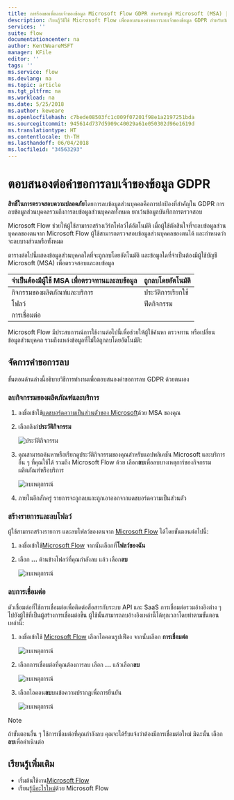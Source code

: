 ```yaml
---
title: การร้องขอเพื่อลบเจ้าของข้อมูล Microsoft Flow GDPR สำหรับบัญชี Microsoft (MSA) | Microsoft Docs
description: เรียนรู้วิธีใช้ Microsoft Flow เพื่อตอบสนองคำขอการลบเจ้าของข้อมูล GDPR สำหรับบัญชี Microsoft
services: ''
suite: flow
documentationcenter: na
author: KentWeareMSFT
manager: KFile
editor: ''
tags: ''
ms.service: flow
ms.devlang: na
ms.topic: article
ms.tgt_pltfrm: na
ms.workload: na
ms.date: 5/25/2018
ms.author: keweare
ms.openlocfilehash: c7bede08503fc1c009f07201f98e1a2197251bda
ms.sourcegitcommit: 945614d737d5909c40029a61e050302d96e1619d
ms.translationtype: HT
ms.contentlocale: th-TH
ms.lasthandoff: 06/04/2018
ms.locfileid: "34563293"
---
```

# <a name="respond-to-gdpr-data-subject-delete-requests"></a>ตอบสนองต่อคำขอการลบเจ้าของข้อมูล GDPR

**สิทธิ์ในการตรวจสอบความปลอดภัย**โดยการลบข้อมูลส่วนบุคคลคือการปกป้องที่สำคัญใน GDPR การลบข้อมูลส่วนบุคคลรวมถึงการลบข้อมูลส่วนบุคคลทั้งหมด ยกเว้นข้อมูลบันทึกการตรวจสอบ

Microsoft Flow ช่วยให้ผู้ใช้สามารถสร้างเวิร์กโฟลว์ได้อัตโนมัติ เมื่อผู้ใช้ตัดสินใจที่จะลบข้อมูลส่วนบุคคลของตนจาก Microsoft Flow ผู้ใช้สามารถตรวจสอบข้อมูลส่วนบุคคลของตนได้ และกำหนดว่าจะลบบางส่วนหรือทั้งหมด

ตารางต่อไปนี้แสดงข้อมูลส่วนบุคคลใดที่จะถูกลบโดยอัตโนมัติ และข้อมูลใดที่จำเป็นต้องมีผู้ใช้บัญชี Microsoft (MSA) เพื่อตรวจสอบและลบข้อมูล

|จำเป็นต้องมีผู้ใช้ MSA เพื่อตรวจทานและลบข้อมูล|ถูกลบโดยอัตโนมัติ|
|------|------|
|กิจกรรมของผลิตภัณฑ์และบริการ|ประวัติการเรียกใช้|
|โฟลว์|ฟีดกิจกรรม|
|การเชื่อมต่อ||

Microsoft Flow มีประสบการณ์การใช้งานต่อไปนี้เพื่อช่วยให้ผู้ใช้ค้นหา ตรวจทาน หรือเปลี่ยนข้อมูลส่วนบุคคล รวมถึงแหล่งข้อมูลที่ไม่ได้ถูกลบโดยอัตโนมัติ:

## <a name="manage-delete-requests"></a>จัดการคำขอการลบ

ขั้นตอนด้านล่างนี้อธิบายวิธีการทำงานเพื่อตอบสนองคำขอการลบ GDPR ด้วยตนเอง

### <a name="delete-product-and-service-activity"></a>ลบกิจกรรมของผลิตภัณฑ์และบริการ

1. ลงชื่อเข้าใช้[แดชบอร์ดความเป็นส่วนตัวของ Microsoft](https://account.microsoft.com/privacy/)ด้วย MSA ของคุณ
1. เลือกลิงก์**ประวัติกิจกรรม**

    ![ประวัติกิจกรรม](./media/gdpr-dsr-export-msa/activityhistory.png)

1. คุณสามารถค้นหาหรือเรียกดูประวัติกิจกรรมของคุณสำหรับแอปพลิเคชัน Microsoft และบริการอื่น ๆ ที่คุณใช้ได้ รวมถึง Microsoft Flow ด้วย เลือก**ลบ**เพื่อลบบางเหตุการ์ของกิจกรรมผลิตภัณฑ์หรือบริการ

    ![ลบเหตุการณ์](./media/gdpr-dsr-delete-msa/deleteevent.png)

1. ภายในอีกสักครู่ รายการจะถูกลบและถูกเอาออกจากแดชบอร์ดความเป็นส่วนตัว

### <a name="list-and-delete-flows"></a>สร้างรายการและลบโฟลว์

ผู้ใช้สามารถสร้างรายการ และลบโฟลว์ของตนจาก [Microsoft Flow](https://flow.microsoft.com) ได้โดยขั้นตอนต่อไปนี้:

1. ลงชื่อเข้าใช้[Microsoft Flow](https://flow.microsoft.com) จากนั้นเลือกที่**โฟลว์ของฉัน**

1. เลือก **...** ด้านข้างโฟลว์ที่คุณกำลังลบ แล้ว เลือก**ลบ**

    ![ลบเหตุการณ์](./media/gdpr-dsr-delete-msa/deleteflow.png)

### <a name="delete-connections"></a>ลบการเชื่อมต่อ

ตัวเชื่อมต่อที่ใช้การเชื่อมต่อเพื่อติดต่อสื่อสารกับระบบ API และ SaaS การเชื่อมต่อรวมอ้างอิงต่าง ๆ ไปยังผู้ใช้ที่เป็นผู้สร้างการเชื่อมต่อขึ้น ผู้ใช้นั้นสามารถลบอ้างอิงเหล่านี้ได้ทุกเวลาโดยทำตามขั้นตอนเหล่านี้:

1. ลงชื่อเข้าใช้ [Microsoft Flow](https://flow.microsoft.com) เลือกไอคอนรูปเฟือง จากนั้นเลือก **การเชื่อมต่อ**

    ![ลบเหตุการณ์](./media/gdpr-dsr-delete-msa/deleteconnections.png)

1. เลือกการเชื่อมต่อที่คุณต้องการลบ เลือก **...**  แล้วเลือก**ลบ**

    ![ลบเหตุการณ์](./media/gdpr-dsr-delete-msa/delete-connection.png)

1. เลือกไอคอน**ลบ**บนข้อความปรากฏเพื่อการยืนยัน

    ![ลบเหตุการณ์](./media/gdpr-dsr-delete-msa/confirmdelete.png)

> [!NOTE]
> ถ้าขั้นตอนอื่น ๆ ใช้การเชื่อมต่อที่คุณกำลังลบ คุณจะได้รับแจ้งว่าต้องมีการเชื่อมต่อใหม่ มิฉะนั้น เลือก**ลบ**เพื่อดำเนินต่อ
>
>

## <a name="learn-more"></a>เรียนรู้เพิ่มเติม

* เริ่มต้นใช้งาน[Microsoft Flow](getting-started.md)
* เรียนรู้[มีอะไรใหม่](release-notes.md)ด้วย Microsoft Flow
